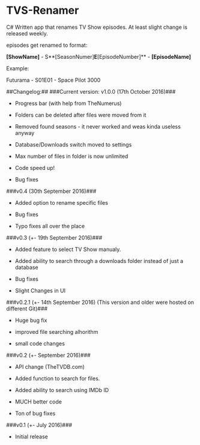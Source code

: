 # TVS-Renamer


C# Written app that renames TV Show episodes. At least slight change is released weekly.

episodes get renamed to format:

**[ShowName]** - S**[SeasonNumer]**E**[EpisodeNumber]** - **[EpisodeName]**

Example:

Futurama - S01E01 - Space Pilot 3000


##Changelog:##
###Current version: v1.0.0 (17th October 2016)###

- Progress bar (with help from TheNumerus)

- Folders can be deleted after files were moved from it

- Removed found seasons - it never worked and weas kinda useless anyway

- Database/Downloads switch moved to settings

- Max number of files in folder is now unlimited

- Code speed up!

- Bug fixes

###v0.4 (30th September 2016)###

- Added option to rename specific files

- Bug fixes

- Typo fixes all over the place

###v0.3 (+- 19th September 2016)###

- Added feature to select TV Show manualy.

- Added ability to search through a downloads folder instead of just a database

- Bug fixes

- Slight Changes in UI

###v0.2.1 (+- 14th September 2016) (This version and older were hosted on different Git)###

- Huge bug fix

- improved file searching alhorithm

- small code changes

###v0.2 (+- September 2016)###

- API change (TheTVDB.com)

- Added function to search for files.

- Added ability to search using IMDb ID

- MUCH better code

- Ton of bug fixes

###v0.1 (+- July 2016)###

- Initial release 
